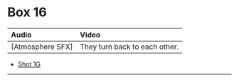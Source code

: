 # Box 16

| Audio | Video |
|:---|:---|
| [Atmosphere SFX] | They turn back to each other. |

* [Shot 1G](1G.md)

- - - - -